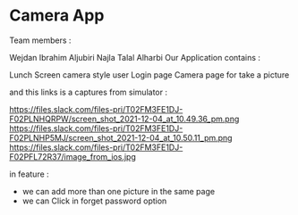 # Camera App

Team members :

Wejdan Ibrahim Aljubiri
Najla Talal Alharbi
Our Application contains :

Lunch Screen camera style
user Login page 
Camera page for take a picture 

and this links is a captures from simulator :

https://files.slack.com/files-pri/T02FM3FE1DJ-F02PLNHQRPW/screen_shot_2021-12-04_at_10.49.36_pm.png
https://files.slack.com/files-pri/T02FM3FE1DJ-F02PLNHP5MJ/screen_shot_2021-12-04_at_10.50.11_pm.png
https://files.slack.com/files-pri/T02FM3FE1DJ-F02PFL72R37/image_from_ios.jpg
 
 
in feature : 
- we can add more than one picture in the same page
- we can Click in forget password option 

